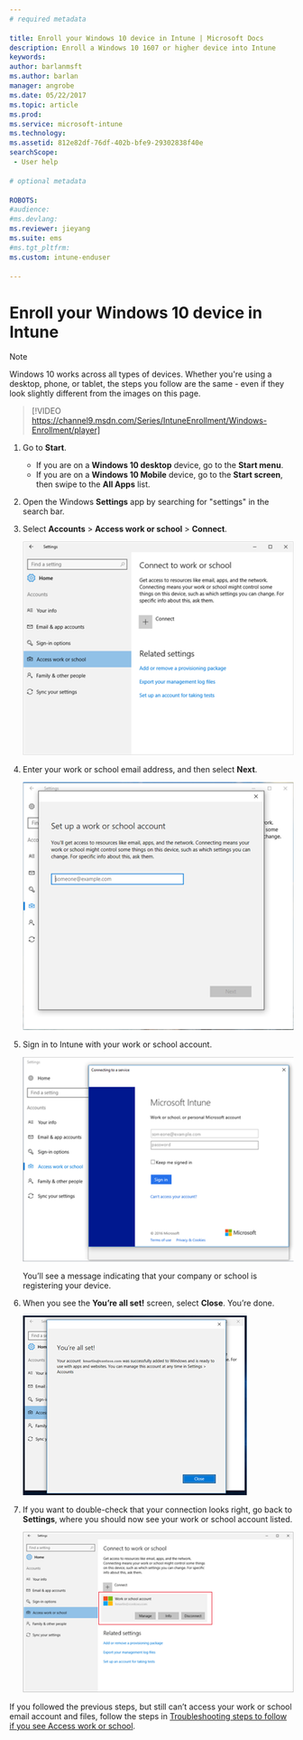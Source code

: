 ```yaml
---
# required metadata

title: Enroll your Windows 10 device in Intune | Microsoft Docs
description: Enroll a Windows 10 1607 or higher device into Intune
keywords:
author: barlanmsft
ms.author: barlan
manager: angrobe
ms.date: 05/22/2017
ms.topic: article
ms.prod:
ms.service: microsoft-intune
ms.technology:
ms.assetid: 812e82df-76df-402b-bfe9-29302838f40e
searchScope:
 - User help

# optional metadata

ROBOTS:  
#audience:
#ms.devlang:
ms.reviewer: jieyang
ms.suite: ems
#ms.tgt_pltfrm:
ms.custom: intune-enduser

---
```


# Enroll your Windows 10 device in Intune

> [!NOTE]
> Windows 10 works across all types of devices. Whether you're using a desktop, phone, or tablet, the steps you follow are the same - even if they look slightly different from the images on this page.

> [!VIDEO https://channel9.msdn.com/Series/IntuneEnrollment/Windows-Enrollment/player]

1. Go to **Start**.

   - If you are on a **Windows 10 desktop** device, go to the **Start menu**.
   - If you are on a **Windows 10 Mobile** device, go to the **Start screen**, then swipe to the **All Apps** list.

2. Open the Windows **Settings** app by searching for "settings" in the search bar.

3. Select **Accounts** > **Access work or school** > **Connect**.

    ![Select Access work school account](./media/w10-enroll-rs1-connect-to-work-or-school.png)

4. Enter your work or school email address, and then select **Next**.

   ![Enter your work or school-account](./media/w10-enroll-rs1-set-up-work-or-school-account.png)

5. Sign in to Intune with your work or school account.

    ![Add a work or school account](./media/w10-enroll-rs1-enter-your-credentials.png)

    You’ll see a message indicating that your company or school is registering your device.

6. When you see the **You’re all set!** screen, select **Close**. You’re done.

   ![Select close on the "You're all set!" screen](./media/w10-enroll-rs1-youre-all-set.png)

7. If you want to double-check that your connection looks right, go back to **Settings**, where you should now see your work or school account listed.

    ![Validate that the connection was set up correctly](./media/w10-enroll-rs1-validate-successful-enrollment.png)

If you followed the previous steps, but still can’t access your work or school email account and files, follow the steps in [Troubleshooting steps to follow if you see Access work or school](troubleshoot-your-windows-10-device-windows.md#troubleshooting-steps-to-follow-if-you-see-access-work-or-school).
